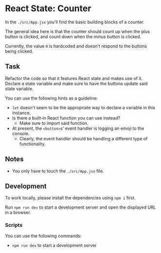 # React State: Counter

In the `./src/App.jsx` you'll find the basic building blocks of a counter.

The general idea here is that the counter should count up when the plus button is clicked, and count down when the minus button is clicked.

Currently, the value `0` is hardcoded and doesn't respond to the buttons being clicked.

## Task

Refactor the code so that it features React state and makes use of it. Declare a state variable and make sure to have the buttons update said state variable.

You can use the following hints as a guideline:

- `let` doesn't seem to be the appropriate way to declare a variable in this instance.
- Is there a built-in React function you can use instead?
  - Make sure to import said function.
- At present, the `<button>`s' event handler is logging an emoji to the console.
  - Clearly, the event handler should be handling a different type of functionality.

## Notes

- You only have to touch the `./src/App.jsx` file.

## Development

To work locally, please install the dependencies using `npm i` first.

Run `npm run dev` to start a development server and open the displayed URL in a browser.

### Scripts

You can use the following commands:

- `npm run dev` to start a development server
